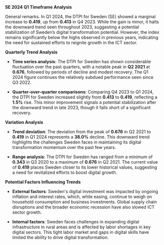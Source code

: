 
**SE 2024 Q1 Timeframe Analysis**

General remarks. In Q1 2024, the DTPI for Sweden (SE) showed a marginal increase to **0.419**, up from **0.413** in Q4 2023. While the gain is minor, it halts the downward trend seen throughout 2023, suggesting a potential stabilization of Sweden’s digital transformation potential. However, the index remains significantly below the highs observed in previous years, indicating the need for sustained efforts to reignite growth in the ICT sector.

**Quarterly Trend Analysis**

- **Time series analysis**:
  The DTPI for Sweden has shown considerable fluctuation over the past quarters, with a notable peak in **Q2 2021** at **0.676**, followed by periods of decline and modest recovery. The Q1 2024 figure continues the relatively subdued performance seen since Q3 2022.

- **Quarter-over-quarter comparisons**:
  Comparing Q4 2023 to Q1 2024, the DTPI for Sweden increased slightly from **0.413** to **0.419**, reflecting a **1.5%** rise. This minor improvement signals a potential stabilization after the downward trend in late 2023, though it falls short of a significant recovery.

**Variation Analysis**

- **Trend deviation**:
  The deviation from the peak of **0.676** in Q2 2021 to **0.419** in Q1 2024 represents a **38.0%** decline. This downward trend highlights the challenges Sweden faces in maintaining its digital transformation momentum over the past few years.

- **Range analysis**:
  The DTPI for Sweden has ranged from a minimum of **0.343** in Q3 2020 to a maximum of **0.676** in Q2 2021. The current value of **0.419** places Sweden closer to its lower historical values, suggesting a need for revitalized efforts to boost digital growth.

**Potential Factors Influencing Trends**

- **External factors**: Sweden's digital investment was impacted by ongoing inflation and interest rates, which, while easing, continue to weigh on household consumption and business investments. Global supply chain disruptions and the broader economic recession have also slowed ICT sector growth.

- **Internal factors**: Sweden faces challenges in expanding digital infrastructure in rural areas and is affected by labor shortages in key digital sectors. This tight labor market and gaps in digital skills have limited the ability to drive digital transformation.
